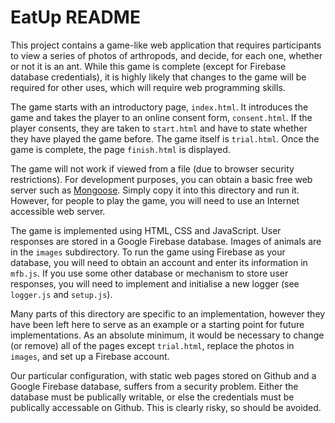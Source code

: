 # EatUp README


This project contains a game-like web application that requires
participants to view a series of photos of arthropods, and decide, for
each one, whether or not it is an ant.  While this game is complete
(except for Firebase database credentials), it is highly likely that
changes to the game will be required for other uses, which will
require web programming skills.

The game starts with an introductory page, `index.html`. It introduces
the game and takes the player to an online consent form,
`consent.html`. If the player consents, they are taken to `start.html`
and have to state whether they have played the game before.  The game
itself is `trial.html`. Once the game is complete, the
page `finish.html` is displayed.

The game will not work if viewed from a file (due to browser security
restrictions). For development purposes, you can obtain a basic free
web server such as [Mongoose](https://cesanta.com/). Simply copy it
into this directory and run it. However, for people to play the game,
you will need to use an Internet accessible web server.

The game is implemented using HTML, CSS and JavaScript. User responses
are stored in a Google Firebase database. Images of animals are in the
`images` subdirectory. To run the game using Firebase as your
database, you will need to obtain an account and enter its information
in `mfb.js`. If you use some other database or mechanism to store user
responses, you will need to implement and initialise a new logger (see
`logger.js` and `setup.js`).

Many parts of this directory are specific to an implementation,
however they have been left here to serve as an example or a starting
point for future implementations. As an absolute minimum, it would be
necessary to change (or remove) all of the pages except `trial.html`,
replace the photos in `images`, and set up a Firebase account.

Our particular configuration, with static web pages stored on Github
and a Google Firebase database, suffers from a security
problem. Either the database must be publically writable, or else the
credentials must be publically accessable on Github. This is clearly
risky, so should be avoided.
